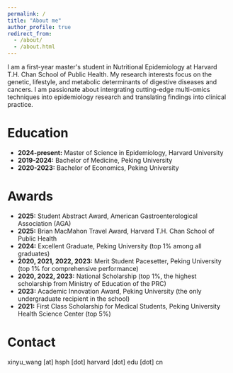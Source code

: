 ```yaml
---
permalink: /
title: "About me"
author_profile: true
redirect_from: 
  - /about/
  - /about.html
---
```


I am a first-year master's student in Nutritional Epidemiology at Harvard T.H. Chan School of Public Health. My research interests focus on the genetic, lifestyle, and metabolic determinants of digestive diseases and cancers. I am passionate about intergrating cutting-edge multi-omics techniques into epidemiology research and translating findings into clinical practice.

Education
======
* **2024-present:** Master of Science in Epidemiology, Harvard University
* **2019-2024:** Bachelor of Medicine, Peking University
* **2020-2023:** Bachelor of Economics, Peking University

Awards
======
* **2025:** Student Abstract Award, American Gastroenterological Association (AGA)
* **2025:** Brian MacMahon Travel Award, Harvard T.H. Chan School of Public Health
* **2024:** Excellent Graduate, Peking University (top 1% among all graduates)
* **2020, 2021, 2022, 2023:** Merit Student Pacesetter, Peking University (top 1% for comprehensive performance)
* **2020, 2022, 2023:** National Scholarship (top 1%, the highest scholarship from Ministry of Education of the PRC)
* **2023:** Academic Innovation Award, Peking University (the only undergraduate recipient in the school)
* **2021:** First Class Scholarship for Medical Students, Peking University Health Science Center (top 5%)

Contact
======
xinyu_wang [at] hsph [dot] harvard [dot] edu [dot] cn

